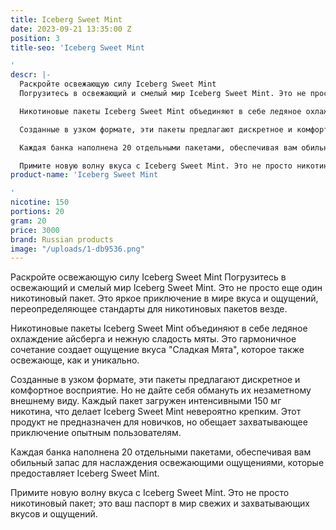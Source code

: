 ```yaml
---
title: Iceberg Sweet Mint
date: 2023-09-21 13:35:00 Z
position: 3
title-seo: 'Iceberg Sweet Mint

'
descr: |-
  Раскройте освежающую силу Iceberg Sweet Mint
  Погрузитесь в освежающий и смелый мир Iceberg Sweet Mint. Это не просто еще один никотиновый пакет. Это яркое приключение в мире вкуса и ощущений, переопределяющее стандарты для никотиновых пакетов везде.

  Никотиновые пакеты Iceberg Sweet Mint объединяют в себе ледяное охлаждение айсберга и нежную сладость мяты. Это гармоничное сочетание создает ощущение вкуса "Сладкая Мята", которое также освежающе, как и уникально.

  Созданные в узком формате, эти пакеты предлагают дискретное и комфортное восприятие. Но не дайте себя обмануть их незаметному внешнему виду. Каждый пакет загружен интенсивными 150 мг никотина, что делает Iceberg Sweet Mint невероятно крепким. Этот продукт не предназначен для новичков, но обещает захватывающее приключение опытным пользователям.

  Каждая банка наполнена 20 отдельными пакетами, обеспечивая вам обильный запас для наслаждения освежающими ощущениями, которые предоставляет Iceberg Sweet Mint.

  Примите новую волну вкуса с Iceberg Sweet Mint. Это не просто никотиновый пакет; это ваш паспорт в мир свежих и захватывающих вкусов и ощущений.
product-name: 'Iceberg Sweet Mint

'
nicotine: 150
portions: 20
gram: 20
price: 3000
brand: Russian products
image: "/uploads/1-db9536.png"
---
```


Раскройте освежающую силу Iceberg Sweet Mint
Погрузитесь в освежающий и смелый мир Iceberg Sweet Mint. Это не просто еще один никотиновый пакет. Это яркое приключение в мире вкуса и ощущений, переопределяющее стандарты для никотиновых пакетов везде.

Никотиновые пакеты Iceberg Sweet Mint объединяют в себе ледяное охлаждение айсберга и нежную сладость мяты. Это гармоничное сочетание создает ощущение вкуса "Сладкая Мята", которое также освежающе, как и уникально.

Созданные в узком формате, эти пакеты предлагают дискретное и комфортное восприятие. Но не дайте себя обмануть их незаметному внешнему виду. Каждый пакет загружен интенсивными 150 мг никотина, что делает Iceberg Sweet Mint невероятно крепким. Этот продукт не предназначен для новичков, но обещает захватывающее приключение опытным пользователям.

Каждая банка наполнена 20 отдельными пакетами, обеспечивая вам обильный запас для наслаждения освежающими ощущениями, которые предоставляет Iceberg Sweet Mint.

Примите новую волну вкуса с Iceberg Sweet Mint. Это не просто никотиновый пакет; это ваш паспорт в мир свежих и захватывающих вкусов и ощущений.